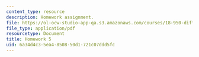 ```yaml
---
content_type: resource
description: Homework assignment.
file: https://ol-ocw-studio-app-qa.s3.amazonaws.com/courses/18-950-differential-geometry-fall-2008/6a34d4c35ea4850850d1721c07ddd5fc_homework5.pdf
file_type: application/pdf
resourcetype: Document
title: Homework 5
uid: 6a34d4c3-5ea4-8508-50d1-721c07ddd5fc
---
```


